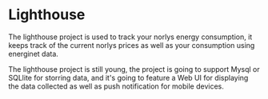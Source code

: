 
# Lighthouse

The lighthouse project is used to track your norlys energy consumption, it keeps track of the current norlys prices as well as your consumption using energinet data.

The lighthouse project is still young, the project is going to support Mysql or SQLlite for storring data, and it's going to feature a Web UI for displaying the data collected as well as push notification for mobile devices.